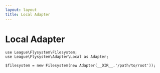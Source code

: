 ```yaml
---
layout: layout
title: Local Adapter
---
```


# Local Adapter

~~~.language-php
use League\Flysystem\Filesystem;
use League\Flysystem\Adapter\Local as Adapter;

$filesystem = new Filesystem(new Adapter(__DIR__.'/path/to/root'));
~~~
